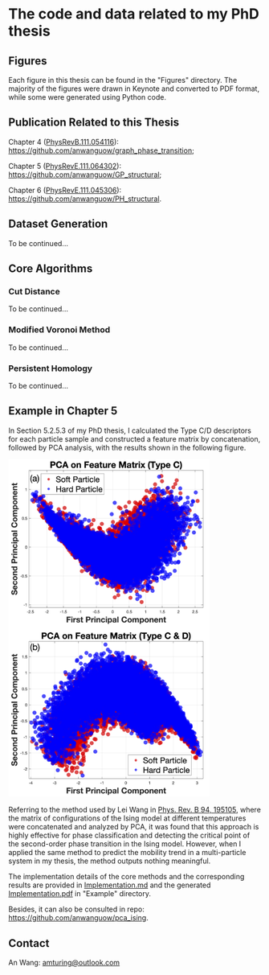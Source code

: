 The code and data related to my PhD thesis
==============

Figures
-----------------
Each figure in this thesis can be found in the "Figures" directory. The majority of the figures were drawn in Keynote and converted to PDF format, while some were generated using Python code.

Publication Related to this Thesis
-----------------
Chapter 4 ([PhysRevB.111.054116](https://journals.aps.org/prb/abstract/10.1103/PhysRevB.111.054116)): https://github.com/anwanguow/graph_phase_transition;

Chapter 5 ([PhysRevE.111.064302](https://journals.aps.org/pre/abstract/10.1103/PhysRevE.111.064302)): https://github.com/anwanguow/GP_structural;

Chapter 6 ([PhysRevE.111.045306](https://journals.aps.org/pre/abstract/10.1103/PhysRevE.111.045306)): https://github.com/anwanguow/PH_structural.

Dataset Generation
-----------------
To be continued...

Core Algorithms
-----------------
### Cut Distance

To be continued...

### Modified Voronoi Method

To be continued...

### Persistent Homology

To be continued...

Example in Chapter 5
-----------------
In Section 5.2.5.3 of my PhD thesis, I calculated the Type C/D descriptors for each particle sample and constructed a feature matrix by concatenation, followed by PCA analysis, with the results shown in the following figure.

<img src="Figures/Chapter_5_PRE_Network/FIG_7.png" alt="fig1" width="400">

Referring to the method used by Lei Wang in [Phys. Rev. B 94, 195105](https://journals.aps.org/prb/abstract/10.1103/PhysRevB.94.195105), where the matrix of configurations of the Ising model at different temperatures were concatenated and analyzed by PCA, it was found that this approach is highly effective for phase classification and detecting the critical point of the second-order phase transition in the Ising model. However, when I applied the same method to predict the mobility trend in a multi-particle system in my thesis, the method outputs nothing meaningful.

The implementation details of the core methods and the corresponding results are provided in [Implementation.md](Examples/Implementation.md) and the generated [Implementation.pdf](Examples/Implementation.pdf) in "Example" directory.

Besides, it can also be consulted in repo: https://github.com/anwanguow/pca_ising.

Contact
-----------------
An Wang: amturing@outlook.com 
